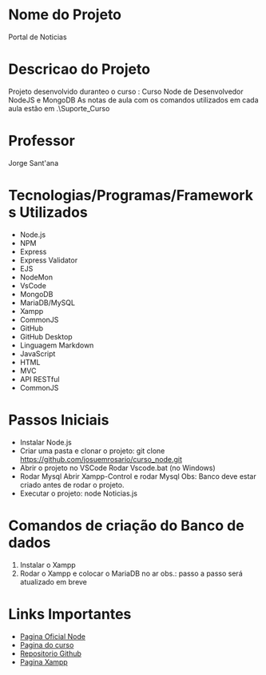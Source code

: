 # Nome do Projeto
Portal de Noticias

# Descricao do Projeto
Projeto desenvolvido duranteo o curso : 
Curso Node de Desenvolvedor NodeJS e MongoDB
As notas de aula com os comandos utilizados em cada aula estão em .\Suporte_Curso

# Professor
Jorge Sant'ana

# Tecnologias/Programas/Frameworks Utilizados

* Node.js
* NPM
* Express
* Express Validator
* EJS
* NodeMon
* VsCode
* MongoDB
* MariaDB/MySQL
* Xampp
* CommonJS
* GitHub
* GitHub Desktop
* Linguagem Markdown
* JavaScript
* HTML
* MVC
* API RESTful
* CommonJS

# Passos Iniciais
* Instalar Node.js
* Criar uma pasta e clonar o projeto:
git clone https://github.com/josuemrosario/curso_node.git
* Abrir o projeto no VSCode
Rodar Vscode.bat (no Windows)
* Rodar Mysql
Abrir Xampp-Control e rodar Mysql
Obs: Banco deve estar criado antes de rodar o projeto.
* Executar o projeto:
node Noticias.js

# Comandos de criação do Banco de dados
1. Instalar o Xampp
2. Rodar o Xampp e colocar o MariaDB no ar
obs.: passo a passo será atualizado em breve

# Links Importantes

- [Pagina Oficial Node](https://nodejs.org/)
- [Pagina do curso](https://www.udemy.com/course/curso-completo-do-desenvolvedor-nodejs)
- [Repositorio Github](https://github.com/josuemrosario/curso_node.git)
- [Pagina Xampp](https://www.apachefriends.org/pt_br/index.html)